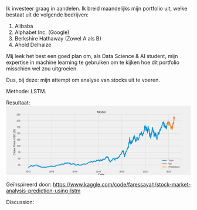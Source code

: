 Ik investeer graag in aandelen. Ik breid maandelijks mijn portfolio uit, welke bestaat uit de volgende bedrijven:

1. Alibaba
2. Alphabet Inc. (Google)
3. Berkshire Hathaway (Zowel A als B)
4. Ahold Delhaize

Mij leek het best een goed plan om, als Data Science & AI student, mijn expertise in machine learning te gebruiken om te kijken hoe dit portfolio misschien wel zou uitgroeien.

Dus, bij deze: mijn attempt om analyse van stocks uit te voeren.

Methode: LSTM.

Resultaat:
![Voorspellingen aandelen met gebruik van LSTM ML-model.](stock_prediction.png)

Geïnspireerd door:
https://www.kaggle.com/code/faressayah/stock-market-analysis-prediction-using-lstm

Discussion:
